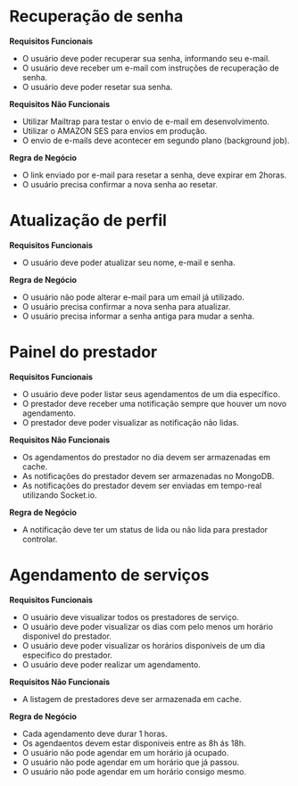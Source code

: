 # Recuperação de senha

**Requisitos Funcionais**

- O usuário deve poder recuperar sua senha, informando seu e-mail.
- O usuário deve receber um e-mail com instruções de recuperação de senha.
- O usuário deve poder resetar sua senha.

**Requisitos Não Funcionais**


- Utilizar Mailtrap para testar o envio de e-mail em desenvolvimento.
- Utilizar o AMAZON SES para envios em produção.
- O envio de e-mails deve acontecer em segundo plano (background job).

**Regra de Negócio**

- O link enviado por e-mail para resetar a senha, deve expirar em 2horas.
- O usuário precisa confirmar a nova senha ao resetar.

# Atualização de perfil

**Requisitos Funcionais**

- O usuário deve poder atualizar seu nome, e-mail e senha.


**Regra de Negócio**

- O usuário não pode alterar e-mail para um email já utilizado.
- O usuário precisa confirmar a nova senha para atualizar.
- O usuário precisa informar a senha antiga para mudar a senha.

# Painel do prestador


**Requisitos Funcionais**

- O usuário deve poder listar seus agendamentos de um dia específico.
- O prestador deve receber uma notificação sempre que houver um novo agendamento.
- O prestador deve poder  visualizar as notificação não lidas.

**Requisitos Não Funcionais**

- Os agendamentos do prestador no dia devem ser armazenadas em cache.
- As notificações do prestador devem ser armazenadas no MongoDB.
- As notificações do prestador devem ser enviadas em tempo-real utilizando Socket.io.


**Regra de Negócio**

- A notificação deve ter um status de lida ou não lida para prestador controlar.


# Agendamento de serviços

**Requisitos Funcionais**

- O usuário deve visualizar todos os prestadores de serviço.
- O usuário deve poder visualizar os dias com pelo menos um horário disponivel do prestador.
- O usuário deve poder visualizar os horários disponiveis de um dia especifico do prestador.
- O usuário deve poder realizar um agendamento.

**Requisitos Não Funcionais**

- A listagem de prestadores deve ser armazenada em cache.

**Regra de Negócio**

- Cada agendamento deve durar 1 horas.
- Os agendaentos devem estar disponiveis entre as 8h ás 18h.
- O usuário não pode agendar em um horário já ocupado.
- O usuário não pode agendar em um horário que já passou.
- O usuário não pode agendar em um horário consigo mesmo.


